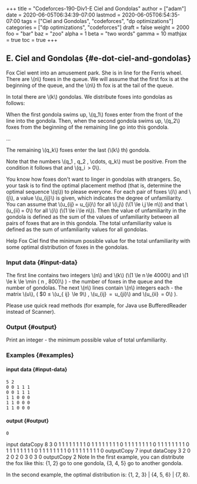 +++
title = "Codeforces-190-Div1-E Ciel and Gondolas"
author = ["adam"]
date = 2020-06-05T06:34:39-07:00
lastmod = 2020-06-05T06:54:35-07:00
tags = ["Ciel and Gondolas", "codeforces", "dp optimizations"]
categories = ["dp optimizations", "codeforces"]
draft = false
weight = 2000
foo = "bar"
baz = "zoo"
alpha = 1
beta = "two words"
gamma = 10
mathjax = true
toc = true
+++

## E. Ciel and Gondolas {#e-dot-ciel-and-gondolas}

Fox Ciel went into an amusement park. She is in line for the Ferris wheel. There
are \\(n\\) foxes in the queue. We will assume that the first fox is at the
beginning of the queue, and the \\(n\\) th fox is at the tail of the queue.

In total there are \\(k\\) gondolas.  We distribute foxes into gondolas as follows:

When the first gondola swims up, \\(q\_1\\) foxes enter from the front of the line into the
gondola.  Then, when the second gondola swims up, \\(q\_2\\) foxes from the
beginning of the remaining line go into this gondola.

...

The remaining \\(q\_k\\) foxes enter the last (\\(k\\) th) gondola.

Note that the numbers \\(q\_1 , q\_2 , \cdots, q\_k\\) must be positive.  From the condition
it follows that and \\(q\_i  > 0\\).

You know how foxes don't want to linger in gondolas with strangers. So, your
task is to find the optimal placement method (that is, determine the optimal
sequence \\(q\\)) to please everyone. For each pair of foxes \\(i\\) and \\(j\\), a value
\\(u\_{ij}\\) is given, which indicates the degree of unfamiliarity. You can assume
that \\(u\_{ij} = u\_{ji}\\) for all \\(i,j\\) (\\(1 \le i,j \le n\\)) and that
\\(u\_{ii} = 0\\) for all \\(i\\) (\\(1 \le i \le n\\)). Then the value of unfamiliarity
in the gondola is defined as the sum of the values ​​of unfamiliarity between all
pairs of foxes that are in this gondola. The total unfamiliarity value is
defined as the sum of unfamiliarity values ​​for all gondolas.

Help Fox Ciel find the minimum possible value for the total unfamiliarity with
some optimal distribution of foxes in the gondolas.


### Input data {#input-data}

The first line contains two integers \\(n\\) and \\(k\\) (\\(1 \le n \le 4000\\) and \\(1
\le k \le \min ( n , 800)\\) ) - the number of foxes in the queue and the number
of gondolas. The next \\(n\\) lines contain \\(n\\) integers each - the matrix \\(u\\), (
$0 &le; \\(u\_{ ij}  \le 9\\) , \\(u\_{ij}  =  u\_{ji}\\) and \\(u\_{ii}  = 0\\) ).

Please use quick read methods (for example, for Java use BufferedReader instead
of Scanner).


### Output {#output}

Print an integer - the minimum possible value of total unfamiliarity.


### Examples {#examples}


#### input data {#input-data}

```text
5 2
0 0 1 1 1
0 0 1 1 1
1 1 0 0 0
1 1 0 0 0
1 1 0 0 0
```


#### output {#output}

```text
0
```

input dataCopy
8 3
0 1 1 1 1 1 1 1
1 0 1 1 1 1 1 1
1 1 0 1 1 1 1 1
1 1 1 0 1 1 1 1
1 1 1 1 0 1 1 1
1 1 1 1 1 0 1 1
1 1 1 1 1 1 0 1
1 1 1 1 1 1 1 0
outputCopy
7
input dataCopy
3 2
0 2 0
2 0 3
0 3 0
outputCopy
2
Note
In the first example, you can distribute the fox like this: {1, 2} go to one gondola, {3, 4, 5} go to another gondola.

In the second example, the optimal distribution is: {1, 2, 3} | {4, 5, 6} | {7, 8}.
